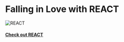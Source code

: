 # Falling in Love with REACT





![REACT](https://upload.wikimedia.org/wikipedia/commons/thumb/1/18/React_Native_Logo.png/500px-React_Native_Logo.png)

#### [Check out REACT](https://reactjs.org/)
